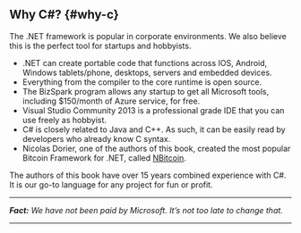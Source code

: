 ## Why C#? {#why-c}

The .NET framework is popular in corporate environments. We also believe this is the perfect tool for startups and hobbyists.

*   .NET can create portable code that functions across IOS, Android, Windows tablets/phone, desktops, servers and embedded devices.
*   Everything from the compiler to the core runtime is open source.
*   The BizSpark program allows any startup to get all Microsoft tools, including $150/month of Azure service, for free.
*   Visual Studio Community 2013 is a professional grade IDE that you can use freely as hobbyist.
*   C# is closely related to Java and C++. As such, it can be easily read by developers who already know C syntax.
*   Nicolas Dorier, one of the authors of this book, created the most popular Bitcoin Framework for .NET, called [NBitcoin](https://github.com/MetacoSA/NBitcoin).

The authors of this book have over 15 years combined experience with C#. It is our go-to language for any project for fun or profit.



---

_**Fact:** We have not been paid by Microsoft. It’s not too late to change that._

---

